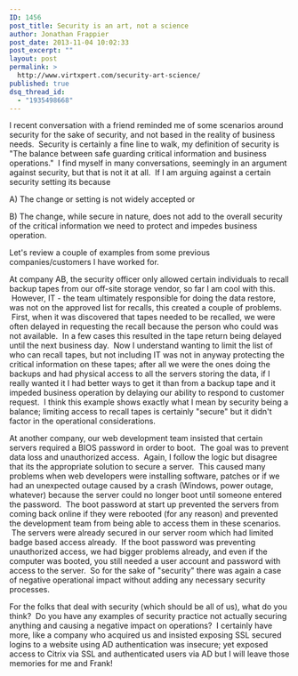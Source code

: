 ```yaml
---
ID: 1456
post_title: Security is an art, not a science
author: Jonathan Frappier
post_date: 2013-11-04 10:02:33
post_excerpt: ""
layout: post
permalink: >
  http://www.virtxpert.com/security-art-science/
published: true
dsq_thread_id:
  - "1935498668"
---
```

I recent conversation with a friend reminded me of some scenarios around security for the sake of security, and not based in the reality of business needs.  Security is certainly a fine line to walk, my definition of security is "The balance between safe guarding critical information and business operations."  I find myself in many conversations, seemingly in an argument against security, but that is not it at all.  If I am arguing against a certain security setting its because

A) The change or setting is not widely accepted or

B) The change, while secure in nature, does not add to the overall security of the critical information we need to protect and impedes business operation.

Let's review a couple of examples from some previous companies/customers I have worked for.

At company AB, the security officer only allowed certain individuals to recall backup tapes from our off-site storage vendor, so far I am cool with this.  However, IT - the team ultimately responsible for doing the data restore, was not on the approved list for recalls, this created a couple of problems.  First, when it was discovered that tapes needed to be recalled, we were often delayed in requesting the recall because the person who could was not available.  In a few cases this resulted in the tape return being delayed until the next business day.  Now I understand wanting to limit the list of who can recall tapes, but not including IT was not in anyway protecting the critical information on these tapes; after all we were the ones doing the backups and had physical access to all the servers storing the data, if I really wanted it I had better ways to get it than from a backup tape and it impeded business operation by delaying our ability to respond to customer request.  I think this example shows exactly what I mean by security being a balance; limiting access to recall tapes is certainly "secure" but it didn't factor in the operational considerations.

At another company, our web development team insisted that certain servers required a BIOS password in order to boot.  The goal was to prevent data loss and unauthorized access.  Again, I follow the logic but disagree that its the appropriate solution to secure a server.  This caused many problems when web developers were installing software, patches or if we had an unexpected outage caused by a crash (Windows, power outage, whatever) because the server could no longer boot until someone entered the password.  The boot password at start up prevented the servers from coming back online if they were rebooted (for any reason) and prevented the development team from being able to access them in these scenarios.  The servers were already secured in our server room which had limited badge based access already.  If the boot password was preventing unauthorized access, we had bigger problems already, and even if the computer was booted, you still needed a user account and password with access to the server.  So for the sake of "security" there was again a case of negative operational impact without adding any necessary security processes.

For the folks that deal with security (which should be all of us), what do you think?  Do you have any examples of security practice not actually securing anything and causing a negative impact on operations?  I certainly have more, like a company who acquired us and insisted exposing SSL secured logins to a website using AD authentication was insecure; yet exposed access to Citrix via SSL and authenticated users via AD but I will leave those memories for me and Frank!

&nbsp;
